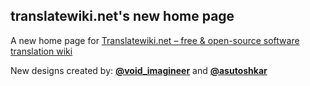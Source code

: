 translatewiki.net's new home page
---------------------------------

A new home page for [Translatewiki.net – free & open-source software translation wiki](http://translatewiki.net "Translatewiki.net is a localisation platform for translation communities, language communities, and free and open source projects.")

New designs created by:
**[@void_imagineer](https://twitter.com/void_imagineer "Praseetha KR")** and
**[@asutoshkar](https://twitter.com/asutoshkar "Asutosh Kar")**